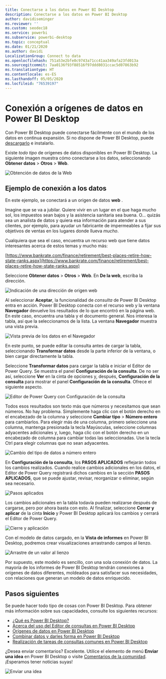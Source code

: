```yaml
---
title: Conectarse a los datos en Power BI Desktop
description: Conectarse a los datos en Power BI Desktop
author: davidiseminger
ms.reviewer: ''
ms.custom: seodec18
ms.service: powerbi
ms.subservice: powerbi-desktop
ms.topic: conceptual
ms.date: 01/21/2020
ms.author: davidi
LocalizationGroup: Connect to data
ms.openlocfilehash: 751a53e2bfe0c9743a71cc41aa349afa23fd013a
ms.sourcegitcommit: 7aa0136f93f88516f97ddd8031ccac5d07863b92
ms.translationtype: HT
ms.contentlocale: es-ES
ms.lasthandoff: 05/05/2020
ms.locfileid: "76539197"
---
```

# <a name="connect-to-data-sources-in-power-bi-desktop"></a>Conexión a orígenes de datos en Power BI Desktop

Con Power BI Desktop puede conectarse fácilmente con el mundo de los datos en continua expansión. Si no dispone de Power BI Desktop, puede [descargarlo](https://go.microsoft.com/fwlink/?LinkID=521662) e instalarlo.

Existe *todo tipo* de orígenes de datos disponibles en Power BI Desktop. La siguiente imagen muestra cómo conectarse a los datos, seleccionando **Obtener datos** > **Otros** > **Web**.

![Obtención de datos de la Web](media/desktop-connect-to-data/get-data-from-the-web.png)

## <a name="example-of-connecting-to-data"></a>Ejemplo de conexión a los datos

En este ejemplo, se conectará a un origen de datos **web** .

Imagine que se va a jubilar. Quiere vivir en un lugar en el que haga mucho sol, los impuestos sean bajos y la asistencia sanitaria sea buena. O... quizás sea un analista de datos y quiera esa información para atender a sus clientes, por ejemplo, para ayudar un fabricante de impermeables a fijar sus objetivos de ventas en los lugares donde llueva *mucho*.

Cualquiera que sea el caso, encuentra un recurso web que tiene datos interesantes acerca de estos temas y mucho más:

[https://www.bankrate.com/finance/retirement/best-places-retire-how-state-ranks.aspx](https://www.bankrate.com/finance/retirement/best-places-retire-how-state-ranks.aspx)

Seleccione **Obtener datos** > **Otros** > **Web**. En **De la web**, escriba la dirección.

![Indicación de una dirección de origen web](media/desktop-connect-to-data/connecttodata_3.png)

Al seleccionar **Aceptar**, la funcionalidad de *consulta* de Power BI Desktop entra en acción. Power BI Desktop conecta con el recurso web y la ventana  **Navegador** devuelve los resultados de lo que encontró en la página web. En este caso, encuentra una tabla y el documento general. Nos interesa la tabla, así que la seleccionamos de la lista. La ventana **Navegador** muestra una vista previa.

![Vista previa de los datos en el Navegador](media/desktop-connect-to-data/datasources_fromnavigatordialog.png)

En este punto, se puede editar la consulta antes de cargar la tabla, seleccionando **Transformar datos** desde la parte inferior de la ventana, o bien cargar directamente la tabla.

Seleccione **Transformar datos** para cargar la tabla e iniciar el Editor de Power Query. Se muestra el panel **Configuración de la consulta**. De no ser así, seleccione **Ver** en la cinta de opciones y, después, **Configuración de la consulta** para mostrar el panel **Configuración de la consulta**. Ofrece el siguiente aspecto.

![Editor de Power Query con Configuración de la consulta](media/desktop-connect-to-data/designer_gsg_editquery.png)

Todos esos resultados son texto más que números y necesitamos que sean números. No hay problema. Simplemente haga clic con el botón derecho en el encabezado de la columna y seleccione **Cambiar tipo** > **Número entero** para cambiarlos. Para elegir más de una columna, primero seleccione una columna, mantenga presionada la tecla Mayúsculas, seleccione columnas adyacentes adicionales y, luego, haga clic con el botón derecho en un encabezado de columna para cambiar todas las seleccionadas. Use la tecla Ctrl para elegir columnas que no sean adyacentes.

![Cambio del tipo de datos a número entero](media/desktop-connect-to-data/designer_gsg_changedatatype.png)

En **Configuración de la consulta**, los **PASOS APLICADOS** reflejarán todos los cambios realizados. Cuando realice cambios adicionales en los datos, el Editor de Power Query registrará dichos cambios en la sección **PASOS APLICADOS**, que se puede ajustar, revisar, reorganizar o eliminar, según sea necesario.

![Pasos aplicados](media/desktop-connect-to-data/designer_gsg_appliedsteps_changedtype.png)

Los cambios adicionales en la tabla todavía pueden realizarse después de cargarse, pero por ahora basta con esto. Al finalizar, seleccione **Cerrar y aplicar** de la cinta **Inicio** y Power BI Desktop aplicará los cambios y cerrará el Editor de Power Query.

![Cierre y aplicación](media/desktop-connect-to-data/connecttodata_closenload.png)

Con el modelo de datos cargado, en la **Vista de informes** en Power BI Desktop, podremos crear visualizaciones arrastrando campos al lienzo.

![Arrastre de un valor al lienzo](media/desktop-connect-to-data/connecttodata_dragontoreportview.png)

Por supuesto, este modelo es sencillo, con una sola conexión de datos. La mayoría de los informes de Power BI Desktop tendrán conexiones a orígenes de datos diferentes, moldeados para satisfacer sus necesidades, con relaciones que generan un modelo de datos enriquecido.

## <a name="next-steps"></a>Pasos siguientes
Se puede hacer todo tipo de cosas con Power BI Desktop. Para obtener más información sobre sus capacidades, consulte los siguientes recursos:

* [¿Qué es Power BI Desktop?](desktop-what-is-desktop.md)
* [Acerca del uso del Editor de consultas en Power BI Desktop](desktop-query-overview.md)
* [Orígenes de datos en Power BI Desktop](desktop-data-sources.md)
* [Combinar datos y darles forma en Power BI Desktop](desktop-shape-and-combine-data.md)
* [Realización de tareas de consultas comunes en Power BI Desktop](desktop-common-query-tasks.md)   

¿Desea enviar comentarios? Excelente. Utilice el elemento de menú **Enviar una idea** en Power BI Desktop o visite [Comentarios de la comunidad](https://community.powerbi.com/t5/Community-Feedback/bd-p/community-feedback). ¡Esperamos tener noticias suyas!

![Enviar una idea](media/desktop-connect-to-data/sendfeedback.png)

